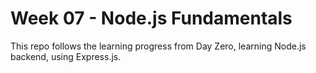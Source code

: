 # Week 07 - Node.js Fundamentals

This repo follows the learning progress from Day Zero, learning Node.js backend, using Express.js.